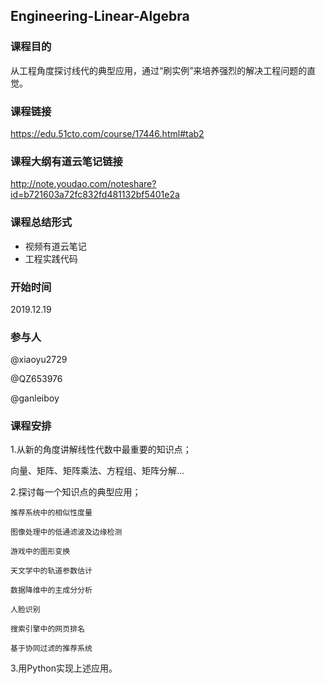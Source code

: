 ## Engineering-Linear-Algebra

### 课程目的

从工程角度探讨线代的典型应用，通过“刷实例”来培养强烈的解决工程问题的直觉。

### 课程链接
https://edu.51cto.com/course/17446.html#tab2

### 课程大纲有道云笔记链接
http://note.youdao.com/noteshare?id=b721603a72fc832fd481132bf5401e2a

### 课程总结形式

- 视频有道云笔记
- 工程实践代码

### 开始时间

2019.12.19

### 参与人

@xiaoyu2729

@QZ653976

@ganleiboy

### 课程安排

1.从新的角度讲解线性代数中最重要的知识点；

   向量、矩阵、矩阵乘法、方程组、矩阵分解...

2.探讨每一个知识点的典型应用；

    推荐系统中的相似性度量
    
    图像处理中的低通滤波及边缘检测
    
    游戏中的图形变换
    
    天文学中的轨道参数估计
    
    数据降维中的主成分分析
    
    人脸识别
    
    搜索引擎中的网页排名
    
    基于协同过滤的推荐系统

3.用Python实现上述应用。

